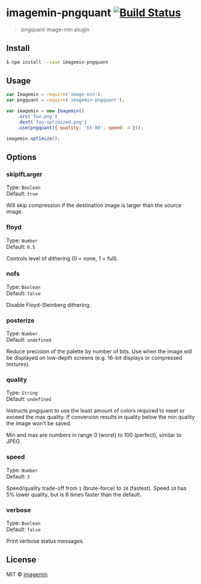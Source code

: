 # imagemin-pngquant [![Build Status](https://travis-ci.org/imagemin/imagemin-pngquant.svg?branch=master)](https://travis-ci.org/imagemin/imagemin-pngquant)

> pngquant image-min plugin


## Install

```sh
$ npm install --save imagemin-pngquant
```


## Usage

```js
var Imagemin = require('image-min');
var pngquant = require('imagemin-pngquant');

var imagemin = new Imagemin()
	.src('foo.png')
	.dest('foo-optimized.png')
	.use(pngquant({ quality: '65-80', speed: 4 }));

imagemin.optimize();
```


## Options

### skipIfLarger

Type: `Boolean`  
Default: `true`

Will skip compression if the destination image is larger than the source image.

### floyd

Type: `Number`  
Default: `0.5`

Controls level of dithering (0 = none, 1 = full).

### nofs

Type: `Boolean`  
Default: `false`

Disable Floyd-Steinberg dithering.

### posterize

Type: `Number`  
Default: `undefined`

Reduce precision of the palette by number of bits. Use when the image will be 
displayed on low-depth screens (e.g. 16-bit displays or compressed textures).

### quality

Type: `String`  
Default: `undefined`

Instructs pngquant to use the least amount of colors required to meet or exceed 
the max quality. If conversion results in quality below the min quality the 
image won't be saved.

Min and max are numbers in range 0 (worst) to 100 (perfect), similar to JPEG.

### speed

Type: `Number`  
Default: `3`

Speed/quality trade-off from `1` (brute-force) to `10` (fastest). Speed `10` has 
5% lower quality, but is 8 times faster than the default.

### verbose

Type: `Boolean`  
Default: `false`

Print verbose status messages.


## License

MIT © [imagemin](https://github.com/imagemin)
